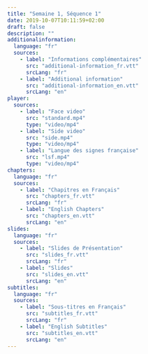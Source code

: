 ```yaml
---
title: "Semaine 1, Séquence 1"
date: 2019-10-07T10:11:59+02:00
draft: false
description: ""
additionalinformation:
  language: "fr"
  sources:
    - label: "Informations complémentaires"
      src: "additional-information_fr.vtt"
      srcLang: "fr"
    - label: "Additional information"
      src: "additional-information_en.vtt"
      srcLang: "en"
player:
  sources:
    - label: "Face video"
      src: "standard.mp4"
      type: "video/mp4"
    - label: "Side video"
      src: "side.mp4"
      type: "video/mp4"
    - label: "Langue des signes française"
      src: "lsf.mp4"
      type: "video/mp4"
chapters:
  language: "fr"
  sources:
    - label: "Chapitres en Français"
      src: "chapters_fr.vtt"
      srcLang: "fr"
    - label: "English Chapters"
      src: "chapters_en.vtt"
      srcLang: "en"
slides:
  language: "fr"
  sources:
    - label: "Slides de Présentation"
      src: "slides_fr.vtt"
      srcLang: "fr"
    - label: "Slides"
      src: "slides_en.vtt"
      srcLang: "en"
subtitles:
  language: "fr"
  sources:
    - label: "Sous-titres en Français"
      src: "subtitles_fr.vtt"
      srcLang: "fr"
    - label: "English Subtitles"
      src: "subtitles_en.vtt"
      srcLang: "en"
---
```

